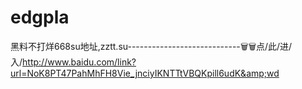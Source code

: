# edgpla
黑料不打烊668su地址,zztt.su----------------------------🗑🗑点/此/进/入/http://www.baidu.com/link?url=NoK8PT47PahMhFH8Vie_jnciyIKNTTtVBQKpill6udK&amp;wd
